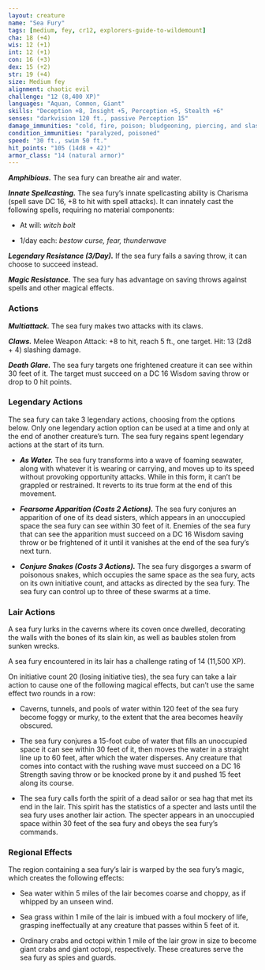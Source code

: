 ```yaml
---
layout: creature
name: "Sea Fury"
tags: [medium, fey, cr12, explorers-guide-to-wildemount]
cha: 18 (+4)
wis: 12 (+1)
int: 12 (+1)
con: 16 (+3)
dex: 15 (+2)
str: 19 (+4)
size: Medium fey
alignment: chaotic evil
challenge: "12 (8,400 XP)"
languages: "Aquan, Common, Giant"
skills: "Deception +8, Insight +5, Perception +5, Stealth +6"
senses: "darkvision 120 ft., passive Perception 15"
damage_immunities: "cold, fire, poison; bludgeoning, piercing, and slashing from nonmagical attacks that aren't silvered"
condition_immunities: "paralyzed, poisoned"
speed: "30 ft., swim 50 ft."
hit_points: "105 (14d8 + 42)"
armor_class: "14 (natural armor)"
---
```


***Amphibious.*** The sea fury can breathe air and water.

***Innate Spellcasting.*** The sea fury’s innate spellcasting ability is Charisma (spell save DC 16, +8 to hit with spell attacks). It can innately cast the following spells, requiring no material components:

* At will: <i>witch bolt</i>

* 1/day each: <i>bestow curse, fear, thunderwave</i>

***Legendary Resistance (3/Day).*** If the sea fury fails a saving throw, it can choose to succeed instead.

***Magic Resistance.*** The sea fury has advantage on saving throws against spells and other magical effects.

### Actions

***Multiattack.*** The sea fury makes two attacks with its claws.

***Claws.*** Melee Weapon Attack: +8 to hit, reach 5 ft., one target. Hit: 13 (2d8 + 4) slashing damage.

***Death Glare.*** The sea fury targets one frightened creature it can see within 30 feet of it. The target must succeed on a DC 16 Wisdom saving throw or drop to 0 hit points.

### Legendary Actions

The sea fury can take 3 legendary actions, choosing from the options below. Only one legendary action option can be used at a time and only at the end of another creature’s turn. The sea fury regains spent legendary actions at the start of its turn.

* ***As Water.*** The sea fury transforms into a wave of foaming seawater, along with whatever it is wearing or carrying, and moves up to its speed without provoking opportunity attacks. While in this form, it can’t be grappled or restrained. It reverts to its true form at the end of this movement.

* ***Fearsome Apparition (Costs 2 Actions).*** The sea fury conjures an apparition of one of its dead sisters, which appears in an unoccupied space the sea fury can see within 30 feet of it. Enemies of the sea fury that can see the apparition must succeed on a DC 16 Wisdom saving throw or be frightened of it until it vanishes at the end of the sea fury’s next turn.

* ***Conjure Snakes (Costs 3 Actions).*** The sea fury disgorges a swarm of poisonous snakes, which occupies the same space as the sea fury, acts on its own initiative count, and attacks as directed by the sea fury. The sea fury can control up to three of these swarms at a time.

### Lair Actions

A sea fury lurks in the caverns where its coven once dwelled, decorating the walls with the bones of its slain kin, as well as baubles stolen from sunken wrecks.

A sea fury encountered in its lair has a challenge rating of 14 (11,500 XP).

On initiative count 20 (losing initiative ties), the sea fury can take a lair action to cause one of the following magical effects, but can’t use the same effect two rounds in a row:

* Caverns, tunnels, and pools of water within 120 feet of the sea fury become foggy or murky, to the extent that the area becomes heavily obscured.

* The sea fury conjures a 15-foot cube of water that fills an unoccupied space it can see within 30 feet of it, then moves the water in a straight line up to 60 feet, after which the water disperses. Any creature that comes into contact with the rushing wave must succeed on a DC 16 Strength saving throw or be knocked prone by it and pushed 15 feet along its course.

* The sea fury calls forth the spirit of a dead sailor or sea hag that met its end in the lair. This spirit has the statistics of a specter and lasts until the sea fury uses another lair action. The specter appears in an unoccupied space within 30 feet of the sea fury and obeys the sea fury’s commands.

### Regional Effects

The region containing a sea fury’s lair is warped by the sea fury’s magic, which creates the following effects:

* Sea water within 5 miles of the lair becomes coarse and choppy, as if whipped by an unseen wind.

* Sea grass within 1 mile of the lair is imbued with a foul mockery of life, grasping ineffectually at any creature that passes within 5 feet of it.

* Ordinary crabs and octopi within 1 mile of the lair grow in size to become giant crabs and giant octopi, respectively. These creatures serve the sea fury as spies and guards.
